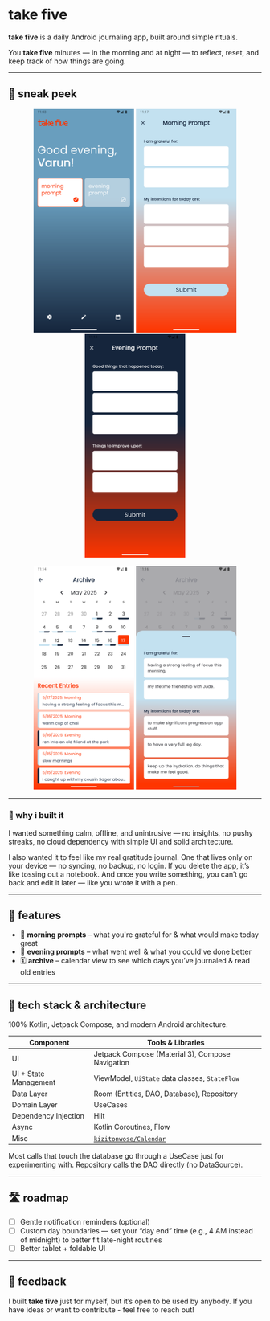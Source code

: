 # take five

**take five** is a daily Android journaling app, built around simple rituals.

You **take five** minutes — in the morning and at night — to reflect, reset, and keep track of how things are going.

---

## 📸 sneak peek

<p align="center">
  <img src="docs/home screen.png" width="200" alt="Home Screen" />
  <img src="docs/morning prompt screen.png" width="200" alt="Morning Prompt" />
  <img src="docs/evening prompt screen.png" width="200" alt="Evening Prompt" />
</p>

<p align="center">
  <img src="docs/archive screen.png" width="200" alt="Archive Screen" />
  <img src="docs/archive bottom sheet.png" width="200" alt="Archive Bottom Sheet" />
</p>

---

### 🌱 why i built it

I wanted something calm, offline, and unintrusive — no insights, no pushy streaks, no cloud dependency with simple UI and solid architecture.

I also wanted it to feel like my real gratitude journal. One that lives only on your device — no syncing, no backup, no login. If you delete the app, it’s like tossing out a notebook. And once you write something, you can’t go back and edit it later — like you wrote it with a pen.

---

## 🧭 features

- 🌄 **morning prompts** – what you're grateful for & what would make today great
- 🌙 **evening prompts** – what went well & what you could've done better
- 🗓️ **archive** – calendar view to see which days you’ve journaled & read old entries
---

## 🧰 tech stack & architecture

100% Kotlin, Jetpack Compose, and modern Android architecture.

| Component            | Tools & Libraries                                                              |
|----------------------|---------------------------------------------------------------------------------|
| UI                   | Jetpack Compose (Material 3), Compose Navigation                               |
| UI + State Management | ViewModel, `UiState` data classes, `StateFlow`                                 |
| Data Layer           | Room (Entities, DAO, Database), Repository                       |
| Domain Layer         | UseCases                                                    |
| Dependency Injection | Hilt                                                                       |
| Async                | Kotlin Coroutines, Flow                                                        |
| Misc      | [`kizitonwose/Calendar`](https://github.com/kizitonwose/Calendar)              |> 🧠 I was intentionally experimenting with clear modern Android architecture layers (UI, domain, data) for maintainability.

 Most calls that touch the database go through a UseCase just for experimenting with. Repository calls the DAO directly (no DataSource).

---

<!--
## 🏁 getting started

```bash
git clone https://github.com/yourusername/take-five.git
cd take-five
./gradlew installDebug
```

Open in Android Studio and run it on your device or emulator.

---
-->

## 🛣️ roadmap

- [ ] Gentle notification reminders (optional)
- [ ] Custom day boundaries — set your “day end” time (e.g., 4 AM instead of midnight) to better fit late-night routines
- [ ] Better tablet + foldable UI

---

## 🤝 feedback

I built **take five** just for myself, but it’s open to be used by anybody. If you have ideas or want to contribute - feel free to reach out!
